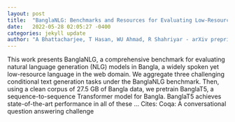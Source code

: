 ```yaml
---
layout: post
title:  "BanglaNLG: Benchmarks and Resources for Evaluating Low-Resource Natural Language Generation in Bangla"
date:   2022-05-28 02:05:27 -0400
categories: jekyll update
author: "A Bhattacharjee, T Hasan, WU Ahmad, R Shahriyar - arXiv preprint arXiv:2205.11081, 2022"
---
```

This work presents BanglaNLG, a comprehensive benchmark for evaluating natural language generation (NLG) models in Bangla, a widely spoken yet low-resource language in the web domain. We aggregate three challenging conditional text generation tasks under the BanglaNLG benchmark. Then, using a clean corpus of 27.5 GB of Bangla data, we pretrain BanglaT5, a sequence-to-sequence Transformer model for Bangla. BanglaT5 achieves state-of-the-art performance in all of these … Cites: ‪Coqa: A conversational question answering challenge‬